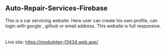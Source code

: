 ## Auto-Repair-Services-Firebase 
 This is a car servicing website. Here user can create his own profile, can login with google , github or email address. This website is full responsive.
 <br> <br> <br>
Live site: https://moduleten-f3434.web.app/
